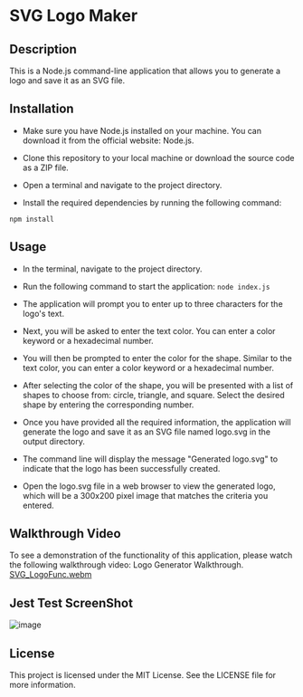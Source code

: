 # SVG Logo Maker

##  Description 

This is a Node.js command-line application that allows you to generate a logo and save it as an SVG file.

## Installation
* Make sure you have Node.js installed on your machine. You can download it from the official website: Node.js.

* Clone this repository to your local machine or download the source code as a ZIP file.

* Open a terminal and navigate to the project directory.

* Install the required dependencies by running the following command:

 `npm install`

## Usage
* In the terminal, navigate to the project directory.

* Run the following command to start the application:
 `node index.js`
* The application will prompt you to enter up to three characters for the logo's text.

* Next, you will be asked to enter the text color. You can enter a color keyword or a hexadecimal number.

* You will then be prompted to enter the color for the shape. Similar to the text color, you can enter a color keyword or a hexadecimal number.

* After selecting the color of the shape, you will be presented with a list of shapes to choose from: circle, triangle, and square. Select the desired shape by entering the corresponding number.

* Once you have provided all the required information, the application will generate the logo and save it as an SVG file named logo.svg in the output directory.

* The command line will display the message "Generated logo.svg" to indicate that the logo has been successfully created.

* Open the logo.svg file in a web browser to view the generated logo, which will be a 300x200 pixel image that matches the criteria you entered.

## Walkthrough Video
To see a demonstration of the functionality of this application, please watch the following walkthrough video: Logo Generator Walkthrough.
[SVG_LogoFunc.webm](https://github.com/JessFarron/SVG-logo-generator/assets/126412050/7cabbfd3-5e47-4592-874d-b7cd42605dcf)

## Jest Test ScreenShot
![image](https://github.com/JessFarron/SVG-logo-generator/assets/126412050/0009e4ff-ebcf-451b-8d37-034f1115589e)


## License
This project is licensed under the MIT License. See the LICENSE file for more information.
